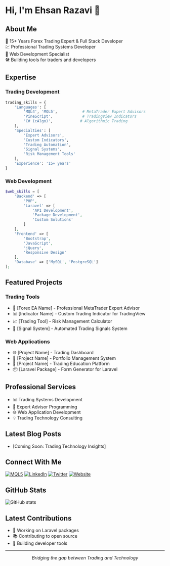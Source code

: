 # Hi, I'm Ehsan Razavi 👋

## About Me
🌟 15+ Years Forex Trading Expert & Full Stack Developer  
💹 Professional Trading Systems Developer  
🚀 Web Development Specialist  
🛠️ Building tools for traders and developers

## Expertise

### Trading Development
```python
trading_skills = {
    'Languages': [
        'MQL4', 'MQL5',           # MetaTrader Expert Advisors
        'PineScript',             # TradingView Indicators
        'C# (cAlgo)',            # Algorithmic Trading
    ],
    'Specialties': [
        'Expert Advisors',
        'Custom Indicators',
        'Trading Automation',
        'Signal Systems',
        'Risk Management Tools'
    ],
    'Experience': '15+ years'
}
```

### Web Development
```php
$web_skills = [
    'Backend' => [
        'PHP',
        'Laravel' => [
            'API Development',
            'Package Development',
            'Custom Solutions'
        ]
    ],
    'Frontend' => [
        'Bootstrap',
        'JavaScript',
        'jQuery',
        'Responsive Design'
    ],
    'Database' => ['MySQL', 'PostgreSQL']
];
```

## Featured Projects

### Trading Tools
- 🤖 [Forex EA Name] - Professional MetaTrader Expert Advisor
- 📊 [Indicator Name] - Custom Trading Indicator for TradingView
- 📈 [Trading Tool] - Risk Management Calculator
- 🔄 [Signal System] - Automated Trading Signals System

### Web Applications
- 🌐 [Project Name] - Trading Dashboard
- 💼 [Project Name] - Portfolio Management System
- 🚀 [Project Name] - Trading Education Platform
- 📦 [Laravel Package] - Form Generator for Laravel

## Professional Services
- 📊 Trading Systems Development
- 🤖 Expert Advisor Programming
- 🌐 Web Application Development
- 💡 Trading Technology Consulting

## Latest Blog Posts
<!-- BLOG-POST-LIST:START -->
- [Coming Soon: Trading Technology Insights]
<!-- BLOG-POST-LIST:END -->

## Connect With Me
[![MQL5](https://img.shields.io/badge/MQL5-Profile-orange?style=for-the-badge)](https://mql5.com/maniacmql)
[![LinkedIn](https://img.shields.io/badge/LinkedIn-0077B5?style=for-the-badge&logo=linkedin&logoColor=white)](https://www.linkedin.com/in/ehsanrazavio)
[![Twitter](https://img.shields.io/badge/Twitter-1DA1F2?style=for-the-badge&logo=twitter&logoColor=white)](https://www.x.com/forexipy)
[![Website](https://img.shields.io/badge/Website-4CAF50?style=for-the-badge&logo=google-chrome&logoColor=white)](https://www.forexipy.com)

## GitHub Stats
![GitHub stats](https://github-readme-stats.vercel.app/api?username=ehsanrazavio&show_icons=true&theme=radical)

## Latest Contributions
- 🌟 Working on Laravel packages
- 📚 Contributing to open source
- 🎯 Building developer tools

---
<p align="center">
  <i>Bridging the gap between Trading and Technology</i>
</p>

